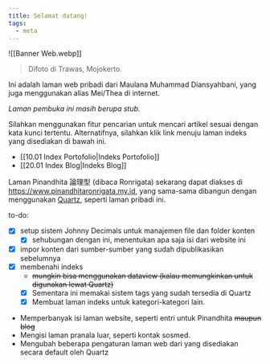 ```yaml
---
title: Selamat datang!
tags:
  - meta
---
```

![[Banner Web.webp]]
> Difoto di Trawas, Mojokerto.

Ini adalah laman web pribadi dari Maulana Muhammad Diansyahbani, yang juga menggunakan alias Mei/Thea di internet.

*Laman pembuka ini masih berupa stub.*

Silahkan menggunakan fitur pencarian untuk mencari artikel sesuai dengan kata kunci tertentu. Alternatifnya, silahkan klik link menuju laman indeks yang disediakan di bawah ini.

- [[10.01 Index Portofolio|Indeks Portofolio]]
- [[20.01 Index Blog|Indeks Blog]]

Laman Pinandhita 論理型 (dibaca Ronrigata) sekarang dapat diakses di https://www.pinandhitaronrigata.my.id, yang sama-sama dibangun dengan menggunakan [Quartz](https://quartz.jzhao.xyz/), seperti laman pribadi ini.

to-do:
- [x] setup sistem Johnny Decimals untuk manajemen file dan folder konten
	- [x] sehubungan dengan ini, menentukan apa saja isi dari website ini
- [x] impor konten dari sumber-sumber yang sudah dipublikasikan sebelumnya
- [x] membenahi indeks
	- ~~mungkin bisa menggunakan dataview (kalau memungkinkan untuk digunakan lewat Quartz)~~
	- [x] Sementara ini memakai sistem tags yang sudah tersedia di Quartz
	- [x] Membuat laman indeks untuk kategori-kategori lain.
- Memperbanyak isi laman website, seperti entri untuk Pinandhita ~~maupun blog~~
- Mengisi laman pranala luar, seperti kontak sosmed.
- Mengubah beberapa pengaturan laman web dari yang disediakan secara default oleh Quartz